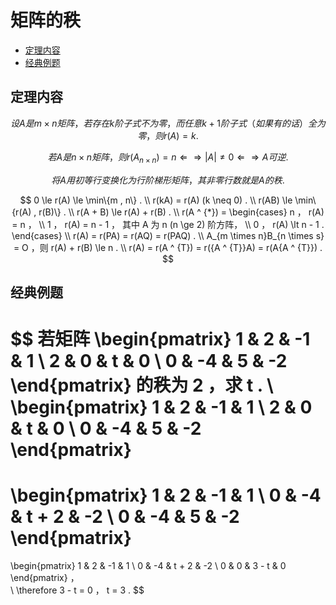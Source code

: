 # 矩阵的秩

* [定理内容](#定理内容)
* [经典例题](#经典例题)

## 定理内容

$$
设 A 是 m \times n 矩阵，若存在 k 阶子式不为零，而任意 k + 1 阶子式（如果有的话）全为零，则 r(A) = k .
$$

$$
若 A 是 n \times n 矩阵，则 r(A_{n \times n}) = n \Leftarrow\Rightarrow |A| \neq 0 \Leftarrow\Rightarrow A 可逆.
$$

$$
将 A 用初等行变换化为行阶梯形矩阵，其非零行数就是 A 的秩.
$$

$$
0 \le r(A) \le \min\{m , n\} .
\\
r(kA) = r(A) (k \neq 0) .
\\
r(AB) \le \min\{r(A) , r(B)\} .
\\
r(A + B) \le r(A) + r(B) .
\\
r(A ^ {*}) =
\begin{cases}
n ， r(A) = n ， \\
1 ， r(A) = n - 1 ， 其中 A 为 n (n \ge 2) 阶方阵， \\
0 ， r(A) \lt n - 1 .
\end{cases}
\\
r(A) = r(PA) = r(AQ) = r(PAQ) .
\\
A_{m \times n}B_{n \times s} = O ，则 r(A) + r(B) \le n .
\\
r(A) = r(A ^ {T}) = r({A ^ {T}}A) = r(A{A ^ {T}}) .
$$

## 经典例题

$$
若矩阵
\begin{pmatrix}
1 & 2 & -1 & 1 \\
2 & 0 & t & 0 \\
0 & -4 & 5 & -2
\end{pmatrix}
的秩为 2 ，求 t .
\\
\begin{pmatrix}
1 & 2 & -1 & 1 \\
2 & 0 & t & 0 \\
0 & -4 & 5 & -2
\end{pmatrix}
=
\begin{pmatrix}
1 & 2 & -1 & 1 \\
0 & -4 & t + 2 & -2 \\
0 & -4 & 5 & -2
\end{pmatrix}
=
\begin{pmatrix}
1 & 2 & -1 & 1 \\
0 & -4 & t + 2 & -2 \\
0 & 0 & 3 - t & 0
\end{pmatrix} ，
\
\\
\therefore 3 - t = 0 ， t = 3 .
$$



